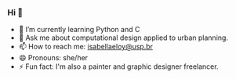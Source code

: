 ### Hi 👋

- 🌱 I’m currently learning Python and C
- 💬 Ask me about computational design applied to urban planning.
- 📫 How to reach me: isabellaeloy@usp.br
- 😄 Pronouns: she/her
- ⚡ Fun fact: I'm also a painter and graphic designer freelancer.

